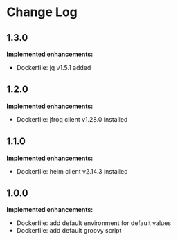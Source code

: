 # Change Log

## 1.3.0
**Implemented enhancements:**
- Dockerfile: jq v1.5.1 added

## 1.2.0
**Implemented enhancements:**
- Dockerfile: jfrog client v1.28.0 installed

## 1.1.0
**Implemented enhancements:**
- Dockerfile: helm client v2.14.3 installed

## 1.0.0
**Implemented enhancements:**
- Dockerfile: add default environment for default values
- Dockerfile: add default groovy script
